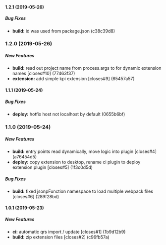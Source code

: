 #### 1.2.1 (2019-05-26)

##### Bug Fixes

* **build:**  id was used from package.json (c38c39d8)

### 1.2.0 (2019-05-26)

##### New Features

* **build:**  read out project name from process.args to for dynamic extension names [closes#10] (77463f37)
* **extension:**  add simple kpi extension [closes#9] (65457a57)

#### 1.1.1 (2019-05-24)

##### Bug Fixes

* **deploy:**  hotfix host not localhost by default (0655b6bf)

### 1.1.0 (2019-05-24)

##### New Features

* **build:**  entry points read dynamically, move logic into plugin [closes#4] (a76454d5)
* **deploy:**  copy extension to desktop, rename ci plugin to deploy extension plugin [closes#5] (1f3c0d5d)

##### Bug Fixes

* **build:**  fixed jsonpFunction namespace to load multiple webpack files [closes#6] (289f28bd)

#### 1.0.1 (2019-05-23)

##### New Features

* **ci:**  automatic qrs import / update [closes#1] (1b9d12b9)
* **build:**  zip extension files [closes#2] (c96fb57a)

